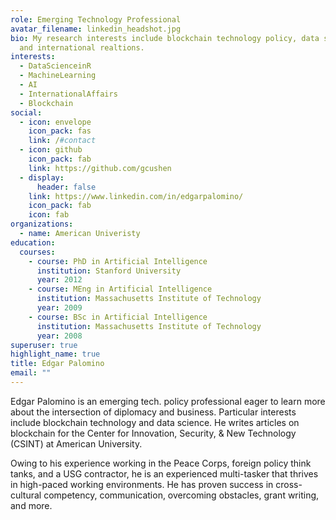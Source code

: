 ```yaml
---
role: Emerging Technology Professional
avatar_filename: linkedin_headshot.jpg
bio: My research interests include blockchain technology policy, data science,
  and international realtions.
interests:
  - DataScienceinR
  - MachineLearning
  - AI
  - InternationalAffairs
  - Blockchain
social:
  - icon: envelope
    icon_pack: fas
    link: /#contact
  - icon: github
    icon_pack: fab
    link: https://github.com/gcushen
  - display:
      header: false
    link: https://www.linkedin.com/in/edgarpalomino/
    icon_pack: fab
    icon: fab
organizations:
  - name: American Univeristy
education:
  courses:
    - course: PhD in Artificial Intelligence
      institution: Stanford University
      year: 2012
    - course: MEng in Artificial Intelligence
      institution: Massachusetts Institute of Technology
      year: 2009
    - course: BSc in Artificial Intelligence
      institution: Massachusetts Institute of Technology
      year: 2008
superuser: true
highlight_name: true
title: Edgar Palomino
email: ""
---
```

Edgar Palomino is an emerging tech. policy professional eager to learn more about the intersection of diplomacy and business. Particular interests include blockchain technology and data science. He writes articles on blockchain for the Center for Innovation, Security, & New Technology (CSINT) at American University. 

Owing to his experience working in the Peace Corps, foreign policy think tanks, and a USG contractor, he is an experienced multi-tasker that thrives in high-paced working environments. He has proven success in cross-cultural competency, communication, overcoming obstacles, grant writing, and more.